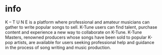 # info
K – T U N E	
is a platform where professional and amateur musicians can gather to write
popular songs to sell. K-Tune users can find talent, purchase content and
experience a new way to collaborate on K-Tune.
K-Tune Masters, renowned producers whose songs have been sold to
popular K-pop artists, are available for users seeking professional help and
guidance in the process of song writing and music production.
